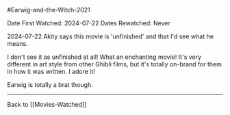 #Earwig-and-the-Witch-2021

Date First Watched:  2024-07-22
Dates Rewatched:  Never

2024-07-22
Akity says this movie is 'unfinished' and that I'd see what he means.

I don't see it as unfinished at all!  What an enchanting movie!  It's very different in art style from other Ghibli films, but it's totally on-brand for them in how it was written.  I adore it!

Earwig is totally a brat though.  

---
Back to [[Movies-Watched]]